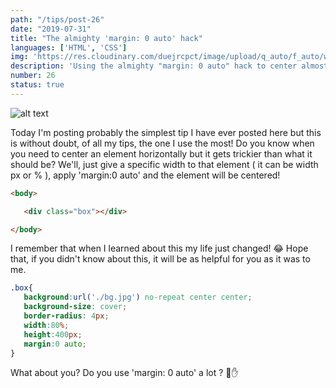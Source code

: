 ```yaml
---
path: "/tips/post-26"
date: "2019-07-31"
title: "The almighty 'margin: 0 auto' hack"
languages: ['HTML', 'CSS']
img: 'https://res.cloudinary.com/duejrcpct/image/upload/q_auto/f_auto/w_1000/v1586717506/tips/26-1_rc6zik.png'
description: 'Using the almighty "margin: 0 auto" hack to center almost everything horizontally'
number: 26
status: true
---
```


![alt text](https://res.cloudinary.com/duejrcpct/image/upload/q_auto/f_auto/w_1000/v1586717657/tips/26-final_hfbwsp.png "Centered content")

Today I'm posting probably the simplest tip I have ever posted here but this is without doubt, of all my tips, the one I use the most!
Do you know when you need to center an element horizontally but it gets trickier than what it should be? We'll, just give a specific width to that element ( it can be width px or % ), apply 'margin:0 auto' and the element will be centered!

 ```html
 <body>

    <div class="box"></div>

</body>
 ```

I remember that when I learned about this my life just changed! 😂
Hope that, if you didn't know about this, it will be as helpful for you as it was to me.


 ```css
.box{
    background:url('./bg.jpg') no-repeat center center;
    background-size: cover;
    border-radius: 4px;
    width:80%;
    height:400px;
    margin:0 auto;
}
 ```

What about you? Do you use 'margin: 0 auto' a lot ? 🤔✋